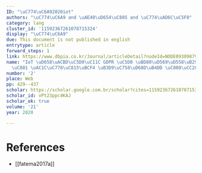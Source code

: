 ```yaml
---
ID: "\uC774\uC6A92020iot"
authors: "\uC774\uC6A9 and \uAE40\uD654\uC885 and \uC774\uAD6C\uC5F0"
category: lang
cluster_id: '11592367261078715324'
display: "\uC774\uC6A9"
due: This document is not published in english
entrytype: article
forward_steps: 1
link: https://www.dbpia.co.kr/Journal/articleDetail?nodeId=NODE09309879
name: "IoT \uD658\uACBD\uC5D0\uC11C GDPR \uC5D0 \uBD80\uD569\uD558\uB294 \uC120\uD0DD\
  \uC801 \uAC1C\uC778\uC815\uBCF4 \uB3D9\uC758\uD68D\uB4DD \uC808\uCC28 \uC124\uACC4"
number: '2'
place: Web
pp: 429--437
scholar: https://scholar.google.com.br/scholar?cites=11592367261078715324&as_sdt=2005&sciodt=0,5&hl=en
scholar_id: vPt23ppc4KAJ
scholar_ok: true
volume: '21'
year: 2020

---
```


# References

- [[fatema2017a]]
